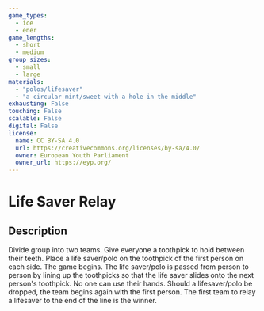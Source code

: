 ```yaml
---
game_types:
  - ice
  - ener
game_lengths:
  - short
  - medium
group_sizes:
  - small
  - large
materials:
  - "polos/lifesaver"
  - "a circular mint/sweet with a hole in the middle"
exhausting: False
touching: False
scalable: False
digital: False
license:
  name: CC BY-SA 4.0
  url: https://creativecommons.org/licenses/by-sa/4.0/
  owner: European Youth Parliament
  owner_url: https://eyp.org/
---
```

# Life Saver Relay

## Description
Divide group into two teams. Give everyone a toothpick to hold between their teeth. Place a life saver/polo on the toothpick of the first person on each side. The game begins. The life saver/polo is passed from person to person by lining up the toothpicks so that the life saver slides onto the next person's toothpick. No one can use their hands. Should a lifesaver/polo be dropped, the team begins again with the first person. The first team to relay a lifesaver to the end of the line is the winner.
